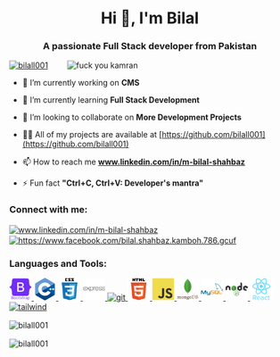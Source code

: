 <h1 align="center">Hi 👋, I'm Bilal</h1>
<h3 align="center">A passionate Full Stack developer from Pakistan</h3>
<img src="https://encrypted-tbn0.gstatic.com/images?q=tbn:ANd9GcQxAZcneYjryETfuUnsbHDoqH9i1HbGQ0tAKYhk8YFEszF3EPR6ia8Scm1dqZU92wIycZs&usqp=CAU" width="400" align="right" alt="fuck you kamran">
<p align="left"> <a href="https://github.com/ryo-ma/github-profile-trophy"><img src="https://github-profile-trophy.vercel.app/?username=bilall001" alt="bilall001" /></a> </p>

- 🔭 I’m currently working on **CMS**

- 🌱 I’m currently learning **Full Stack Development**

- 👯 I’m looking to collaborate on **More Development Projects**

- 👨‍💻 All of my projects are available at [https://github.com/bilall001](https://github.com/bilall001)

- 📫 How to reach me **www.linkedin.com/in/m-bilal-shahbaz**

- ⚡ Fun fact **"Ctrl+C, Ctrl+V: Developer's mantra"**

<h3 align="left">Connect with me:</h3>
<p align="left">
<a href="https://linkedin.com/in/www.linkedin.com/in/m-bilal-shahbaz" target="blank"><img align="center" src="https://raw.githubusercontent.com/rahuldkjain/github-profile-readme-generator/master/src/images/icons/Social/linked-in-alt.svg" alt="www.linkedin.com/in/m-bilal-shahbaz" height="30" width="40" /></a>
<a href="https://fb.com/https://www.facebook.com/bilal.shahbaz.kamboh.786.gcuf" target="blank"><img align="center" src="https://raw.githubusercontent.com/rahuldkjain/github-profile-readme-generator/master/src/images/icons/Social/facebook.svg" alt="https://www.facebook.com/bilal.shahbaz.kamboh.786.gcuf" height="30" width="40" /></a>
</p>

<h3 align="left">Languages and Tools:</h3>
<p align="left"> <a href="https://getbootstrap.com" target="_blank" rel="noreferrer"> <img src="https://raw.githubusercontent.com/devicons/devicon/master/icons/bootstrap/bootstrap-plain-wordmark.svg" alt="bootstrap" width="40" height="40"/> </a> <a href="https://www.w3schools.com/cpp/" target="_blank" rel="noreferrer"> <img src="https://raw.githubusercontent.com/devicons/devicon/master/icons/cplusplus/cplusplus-original.svg" alt="cplusplus" width="40" height="40"/> </a> <a href="https://www.w3schools.com/css/" target="_blank" rel="noreferrer"> <img src="https://raw.githubusercontent.com/devicons/devicon/master/icons/css3/css3-original-wordmark.svg" alt="css3" width="40" height="40"/> </a> <a href="https://expressjs.com" target="_blank" rel="noreferrer"> <img src="https://raw.githubusercontent.com/devicons/devicon/master/icons/express/express-original-wordmark.svg" alt="express" width="40" height="40"/> </a> <a href="https://git-scm.com/" target="_blank" rel="noreferrer"> <img src="https://www.vectorlogo.zone/logos/git-scm/git-scm-icon.svg" alt="git" width="40" height="40"/> </a> <a href="https://www.w3.org/html/" target="_blank" rel="noreferrer"> <img src="https://raw.githubusercontent.com/devicons/devicon/master/icons/html5/html5-original-wordmark.svg" alt="html5" width="40" height="40"/> </a> <a href="https://developer.mozilla.org/en-US/docs/Web/JavaScript" target="_blank" rel="noreferrer"> <img src="https://raw.githubusercontent.com/devicons/devicon/master/icons/javascript/javascript-original.svg" alt="javascript" width="40" height="40"/> </a> <a href="https://www.mongodb.com/" target="_blank" rel="noreferrer"> <img src="https://raw.githubusercontent.com/devicons/devicon/master/icons/mongodb/mongodb-original-wordmark.svg" alt="mongodb" width="40" height="40"/> </a> <a href="https://www.mysql.com/" target="_blank" rel="noreferrer"> <img src="https://raw.githubusercontent.com/devicons/devicon/master/icons/mysql/mysql-original-wordmark.svg" alt="mysql" width="40" height="40"/> </a> <a href="https://nodejs.org" target="_blank" rel="noreferrer"> <img src="https://raw.githubusercontent.com/devicons/devicon/master/icons/nodejs/nodejs-original-wordmark.svg" alt="nodejs" width="40" height="40"/> </a> <a href="https://reactjs.org/" target="_blank" rel="noreferrer"> <img src="https://raw.githubusercontent.com/devicons/devicon/master/icons/react/react-original-wordmark.svg" alt="react" width="40" height="40"/> </a> <a href="https://tailwindcss.com/" target="_blank" rel="noreferrer"> <img src="https://www.vectorlogo.zone/logos/tailwindcss/tailwindcss-icon.svg" alt="tailwind" width="40" height="40"/> </a> </p>

<p><img align="center" src="https://github-readme-stats.vercel.app/api/top-langs?username=bilall001&show_icons=true&locale=en&layout=compact" alt="bilall001" /></p>

<p><img align="center" src="https://github-readme-streak-stats.herokuapp.com/?user=bilall001&" alt="bilall001" /></p>
